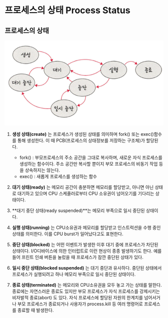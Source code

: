 # 프로세스의 상태 Process Status

## 프로세스의 상태

![Untitled](./img/ch3.3.2_1.png)

1. **생성 상태(create)** 는 프로세스가 생성된 상태를 의미하며  fork() 또는 exec()함수를 통해 생성한다. 이 때  PCB(프로세스의 상태정보를 저장하는 구조체)가 할당된다.
    - fork() : 부모프로세스의 주소 공간을 그대로 복사하며, 새로운 자식 프로세스를 생성하는 함수이다. 주소 공간만 복사할 뿐이지 부모 프로세스의 비동기 작업 등을 상속하지는 않는다.
    - exec() : 새롭게 프로세스를 생성하는 함수
    
2. **대기 상태(ready)** 는 메모리 공간이 충분하면 메모리를 할당받고, 아니면 아닌 상태로 대기하고 있으며  CPU 스케줄러로부터 CPU 소유권이 넘어오기를 기다리는 상태이다.

3. **대기 중단 상태(ready suspended)**는 메모리 부족으로 일시 중단된 상태이다.

4. **실행 상태(running)** 는 CPU소유권과 메모리를 할당받고 인스트럭션을 수행 중인 상태를 의미한다. 이를 CPU burst가 일어났다고도 표현한다.

5. **중단 상태(blocked)** 는 어떤 이벤트가 발생한 이후 대기 중에 프로세스가 차단된 상태이다. I/O디바이스에 의한 인터럽트로 이런 현상이 종종 발생하기도 한다. 예를 들어 프린트 인쇄 버튼을 눌렀을 때 프로세스가 잠깐 중단된 상태가 있다.

6. **일시 중단 상태(blocked suspended)** 는 대기 중단과 유사하다. 중단된 상태에서 프로세스가 실행되려고 하나 메모리 부족으로 일시 중단된 상태이다.

7. **종료 상태(terminated)** 는 메모리와 CPU소유권을 모두 놓고 가는 상태를 말한다. 종료에는 자연스러운 종료도 있지만 부모 프로세스가 자식 프로세스를 강제시키는 비자발적 종료(abort) 도 있다. 자식 프로세스에 할당된 자원의 한계치를 넘어서거나 부모 프로세스가 종료되거나 사용자가 process.kill 등 여러 명령어로 프로세스를 종료할 때 발생한다.